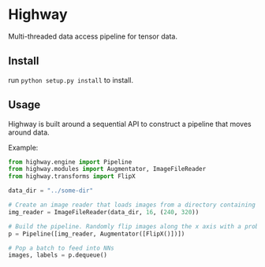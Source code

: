 # Highway
Multi-threaded data access pipeline for tensor data.

## Install
run ```python setup.py install``` to install.


## Usage
Highway is built around a sequential API to construct a pipeline that moves around data.
 
Example:

```python
from highway.engine import Pipeline
from highway.modules import Augmentator, ImageFileReader
from highway.transforms import FlipX

data_dir = "../some-dir"

# Create an image reader that loads images from a directory containing sub-directories for each label
img_reader = ImageFileReader(data_dir, 16, (240, 320))

# Build the pipeline. Randomly flip images along the x axis with a probability p=0.5
p = Pipeline([img_reader, Augmentator([FlipX()])])

# Pop a batch to feed into NNs
images, labels = p.dequeue()
```